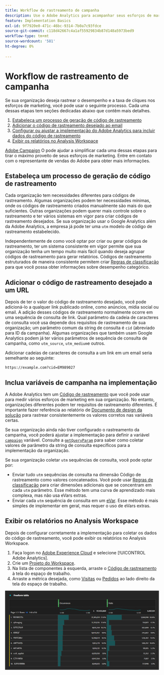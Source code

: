 ```yaml
---
title: Workflow de rastreamento de campanha
description: Use o Adobe Analytics para acompanhar seus esforços de marketing.
feature: Implementation Basics
exl-id: 9f7920e0-471c-46bc-9314-7b0a7c93fdce
source-git-commit: c118d42667c4a1af55929834b87d148a5973bed9
workflow-type: tm+mt
source-wordcount: '581'
ht-degree: 0%

---
```


# Workflow de rastreamento de campanha

Se sua organização deseja rastrear o desempenho e a taxa de cliques nos esforços de marketing, você pode usar o seguinte processo. Cada uma dessas etapas tem seções dedicadas abaixo que contêm mais detalhes.

1. [Estabeleça um processo de geração de código de rastreamento](#establish-a-tracking-code-generation-process)
1. [Adicionar o código de rastreamento desejado ao email](#add-the-desired-tracking-code-to-the-email)
1. [Configurar ou ajustar a implementação do Adobe Analytics para incluir dados do código de rastreamento](#include-campaign-variables-in-your-implementation)
1. [Exibir os relatórios no Analysis Workspace](#view-the-reports-in-analysis-workspace)

[Adobe Campaign](https://business.adobe.com/products/campaign/adobe-campaign.html) O pode ajudar a simplificar cada uma dessas etapas para tirar o máximo proveito de seus esforços de marketing. Entre em contato com o representante de vendas do Adobe para obter mais informações.

## Estabeleça um processo de geração de código de rastreamento

Cada organização tem necessidades diferentes para códigos de rastreamento. Algumas organizações podem ter necessidades mínimas, onde os códigos de rastreamento criados manualmente são mais do que suficientes. Outras organizações podem querer mais controle sobre o rastreamento e ter vários sistemas em vigor para criar códigos de rastreamento desejados. Se sua organização usar o Google Analytics além da Adobe Analytics, a empresa já pode ter uma `utm` modelo de código de rastreamento estabelecido.

Independentemente de como você optar por criar ou gerar códigos de rastreamento, ter um sistema consistente em vigor permite que sua organização tenha um tempo muito mais fácil quando deseja agrupar códigos de rastreamento para gerar relatórios. Códigos de rastreamento estruturados de maneira consistente permitem criar [Regras de classificação](/help/components/classifications/crb/classification-rule-builder.md) para que você possa obter informações sobre desempenho categórico.

## Adicionar o código de rastreamento desejado a um URL

Depois de ter o valor do código de rastreamento desejado, você pode adicioná-lo a qualquer link publicado online, como anúncios, mídia social ou email. A adição desses códigos de rastreamento normalmente ocorre em uma sequência de consulta de link. Qual parâmetro da cadeia de caracteres de consulta você usa depende dos requisitos de rastreamento de sua organização; um parâmetro comum da string de consulta é `cid` (abreviado para ID da campanha). Algumas organizações que também usam Google Analytics podem já ter vários parâmetros de sequência de consulta de campanha, como `utm_source`, `utm_medium`e outros.

Adicionar cadeias de caracteres de consulta a um link em um email seria semelhante ao seguinte:

```text
https://example.com?cid=EM989027
```

## Inclua variáveis de campanha na implementação

A Adobe Analytics tem um [Código de rastreamento](/help/components/dimensions/tracking-code.md) que você pode usar para medir vários esforços de marketing em sua organização. No entanto, organizações diferentes podem ter requisitos de rastreamento diferentes. É importante fazer referência ao relatório de [Documento de design da solução](../prepare/solution-design.md) para rastrear consistentemente os valores corretos nas variáveis certas.

Se sua organização ainda não tiver configurado o rastreamento da campanha, você poderá ajustar a implementação para definir a variável [`campaign`](/help/implement/vars/page-vars/campaign.md) variável. Consulte a [`getQueryParam`](/help/implement/vars/plugins/getqueryparam.md) para saber como coletar valores de parâmetro da string de consulta específicos para a implementação da organização.

Se sua organização coletar `utm` sequências de consulta, você pode optar por:

* Enviar tudo `utm` sequências de consulta na dimensão Código de rastreamento como valores concatenados. Você pode usar [Regras de classificação](/help/components/classifications/crb/classification-rule-builder.md) para criar dimensões adicionais que se concentram em cada `utm` parâmetro. Esse método tem uma curva de aprendizado mais complexa, mas não usa eVars extras.
* Enviar cada `utm` sequência de consulta em um [eVar](/help/components/dimensions/evar.md). Esse método é mais simples de implementar em geral, mas requer o uso de eVars extras.

## Exibir os relatórios no Analysis Workspace

Depois de configurar corretamente a implementação para coletar os dados do código de rastreamento, você pode exibir os relatórios no Analysis Workspace.

1. Faça logon no [Adobe Experience Cloud](https://experience.adobe.com) e selecione [!UICONTROL Adobe Analytics].
1. Crie um [Projeto do Workspace](/help/analyze/analysis-workspace/build-workspace-project/freeform-overview.md).
1. Na lista de componentes à esquerda, arraste o [Código de rastreamento](/help/components/dimensions/tracking-code.md) à tela do espaço de trabalho.
1. Arraste a métrica desejada, como [Visitas](/help/components/metrics/visits.md) ou [Pedidos](/help/components/metrics/orders.md) ao lado direito da tela do espaço de trabalho.

![Relatório de rastreamento de campanha](../assets/campaign-tracking-report.png)
